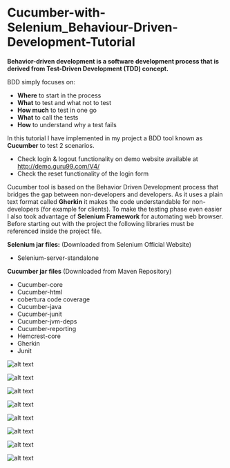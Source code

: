 # Cucumber-with-Selenium_Behaviour-Driven-Development-Tutorial
**Behavior-driven development is a software development process that is derived from Test-Driven Development (TDD) concept.**


BDD simply focuses on:
*	**Where** to start in the process
*	**What** to test and what not to test
*	**How much** to test in one go
*	**What** to call the tests
*	**How** to understand why a test fails

In this tutorial I have implemented in my project a BDD tool known as **Cucumber** to test 2 scenarios.

* Check login & logout functionality on demo website available at http://demo.guru99.com/V4/
* Check the reset functionality of the login form

Cucumber tool is based on the Behavior Driven Development process that bridges the gap between non-developers and developers. As it uses a plain text format called **Gherkin** it makes the code understandable for non-developers (for example for clients). To make the testing phase even easier I also took advantage of **Selenium Framework** for automating web browser. Before starting out with the project the following libraries must be referenced inside the project file. 

**Selenium jar files:** (Downloaded from Selenium Official Website)
* Selenium-server-standalone

**Cucumber jar files** (Downloaded from Maven Repository)
* Cucumber-core
* Cucumber-html
* cobertura code coverage
* Cucumber-java
* Cucumber-junit
* Cucumber-jvm-deps
* Cucumber-reporting
* Hemcrest-core
* Gherkin
* Junit

![alt text](https://i.ibb.co/j64JwXH/results.png)

![alt text](https://i.ibb.co/VDRLRBD/Altug-Project-Organisation.png)

![alt text](https://i.ibb.co/xmjx6z3/Altug-Feature-File.png)

![alt text](https://i.ibb.co/fHfxNw7/Altug-Runner-File.png)

![alt text](https://i.ibb.co/YBhK2mQ/aaa.png)

![alt text](https://i.ibb.co/w7Nv2X9/Altug-Test-Result.png)

![alt text](https://i.ibb.co/YWmN9fQ/Altug-Junit.png)

![alt text](https://i.ibb.co/NjJ2w9c/altug-output.png)
